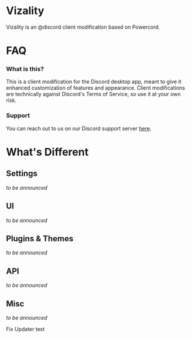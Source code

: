# Vizality

Vizality is an @discord client modification based on Powercord.

# FAQ

### What is this?

This is a client modification for the Discord desktop app, meant to give it enhanced customization of features and appearance. Client modifications are technically against Discord's Terms of Service, so use it at your own risk.

### Support

You can reach out to us on our Discord support server [here](https://discord.gg/Fvmsfv2).

# What's Different

## Settings
*to be announced*

## UI
*to be announced*

## Plugins & Themes
*to be announced*

## API
*to be announced*

## Misc
*to be announced*

Fix Updater test
